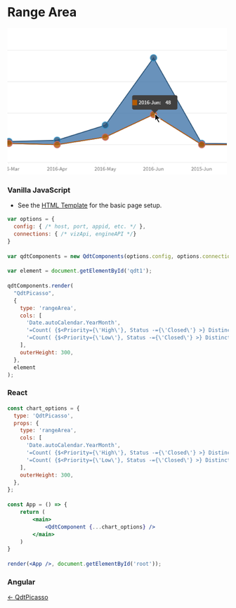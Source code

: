 # Range Area

![Range Area](../assets/picassoRangeAreaChart.png)

### Vanilla JavaScript

- See the [HTML Template](https://github.com/qlik-demo-team/qdt-components/blob/master/docs/usage/Html.md) for the
basic page setup. 

```js
var options = {
  config: { /* host, port, appid, etc. */ },
  connections: { /* vizApi, engineAPI */}
}

var qdtComponents = new QdtComponents(options.config, options.connections);

var element = document.getElementById('qdt1');

qdtComponents.render(
  "QdtPicasso", 
  {
    type: 'rangeArea',
    cols: [
      'Date.autoCalendar.YearMonth',
      '=Count( {$<Priority={\'High\'}, Status -={\'Closed\'} >} Distinct %CaseId )',
      '=Count( {$<Priority={\'Low\'}, Status -={\'Closed\'} >} Distinct %CaseId )'
    ],
    outerHeight: 300,
  }, 
  element
);
```

### React

```jsx
const chart_options = {
  type: 'QdtPicasso',
  props: {
    type: 'rangeArea',
    cols: [
      'Date.autoCalendar.YearMonth',
      '=Count( {$<Priority={\'High\'}, Status -={\'Closed\'} >} Distinct %CaseId )',
      '=Count( {$<Priority={\'Low\'}, Status -={\'Closed\'} >} Distinct %CaseId )'
    ],
    outerHeight: 300,
  },
};

const App = () => {
    return (
        <main>
            <QdtComponent {...chart_options} />
        </main>
    )
}

render(<App />, document.getElementById('root'));
```

### Angular



[← QdtPicasso](../)